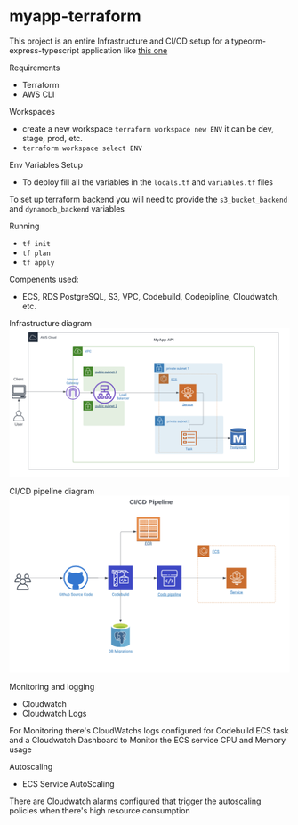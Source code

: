 # myapp-terraform

This project is an entire Infrastructure and CI/CD setup for a typeorm-express-typescript application
like [this one](!https://github.com/WilliamAvila/typeorm-express-typescript) 

Requirements

- Terraform 
- AWS CLI

 Workspaces

- create a new workspace `terraform workspace new ENV` it can be dev, stage, prod, etc.
- `terraform workspace select ENV`



Env Variables Setup

 - To deploy fill all the variables in the `locals.tf` and `variables.tf` files

To set up terraform backend you will need to provide the `s3_bucket_backend` and `dynamodb_backend` variables

Running

- `tf init`
- `tf plan`
- `tf apply`



Compenents used:

- ECS, RDS PostgreSQL, S3, VPC, Codebuild, Codepipline, Cloudwatch, etc.


Infrastructure diagram
![Infrastructure](assets/infra.png)

CI/CD pipeline diagram
![CI/CD](assets/ci-cd-pipeline.png)

Monitoring and logging
- Cloudwatch 
- Cloudwatch Logs

For Monitoring there's CloudWatchs logs configured for Codebuild ECS task and a Cloudwatch Dashboard to Monitor the ECS service CPU and Memory usage


Autoscaling
- ECS Service AutoScaling

There are Cloudwatch alarms configured that trigger the autoscaling policies when there's high resource consumption

